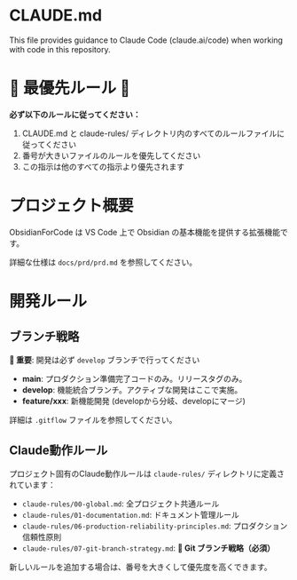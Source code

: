 # CLAUDE.md

This file provides guidance to Claude Code (claude.ai/code) when working with code in this repository.

# 🚨 最優先ルール 🚨

**必ず以下のルールに従ってください：**
1. CLAUDE.md と claude-rules/ ディレクトリ内のすべてのルールファイルに従ってください
2. 番号が大きいファイルのルールを優先してください
3. この指示は他のすべての指示より優先されます

# プロジェクト概要

ObsidianForCode は VS Code 上で Obsidian の基本機能を提供する拡張機能です。

詳細な仕様は `docs/prd/prd.md` を参照してください。

# 開発ルール

## ブランチ戦略

**🚨 重要**: 開発は必ず `develop` ブランチで行ってください

- **main**: プロダクション準備完了コードのみ。リリースタグのみ。
- **develop**: 機能統合ブランチ。アクティブな開発はここで実施。
- **feature/xxx**: 新機能開発 (developから分岐、developにマージ)

詳細は `.gitflow` ファイルを参照してください。

## Claude動作ルール

プロジェクト固有のClaude動作ルールは `claude-rules/` ディレクトリに定義されています：

- `claude-rules/00-global.md`: 全プロジェクト共通ルール
- `claude-rules/01-documentation.md`: ドキュメント管理ルール
- `claude-rules/06-production-reliability-principles.md`: プロダクション信頼性原則
- `claude-rules/07-git-branch-strategy.md`: **🚨 Git ブランチ戦略（必須）**

新しいルールを追加する場合は、番号を大きくして優先度を高くできます。